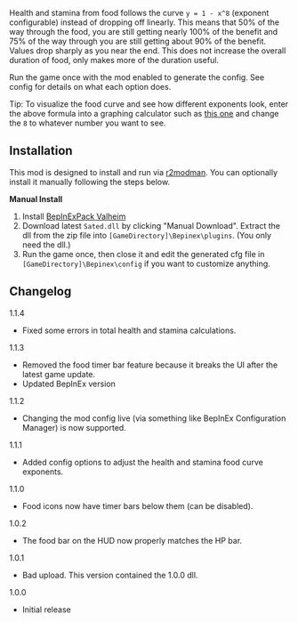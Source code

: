 ﻿Health and stamina from food follows the curve ``y = 1 - x^8`` (exponent configurable) instead of dropping off linearly. This means that 50% of the way through the food, you are still getting nearly 100% of the benefit and 75% of the way through you are still getting about 90% of the benefit. Values drop sharply as you near the end. This does not increase the overall duration of food, only makes more of the duration useful.

Run the game once with the mod enabled to generate the config. See config for details on what each option does.

Tip: To visualize the food curve and see how different exponents look, enter the above formula into a graphing calculator such as [this one](https://www.desmos.com/calculator) and change the ``8`` to whatever number you want to see.

## Installation
This mod is designed to install and run via [r2modman](https://thunderstore.io/package/ebkr/r2modman/). You can optionally install it manually following the steps below.

**Manual Install**
1. Install [BepInExPack Valheim](https://valheim.thunderstore.io/package/denikson/BepInExPack_Valheim/)
2. Download latest ``Sated.dll`` by clicking "Manual Download". Extract the dll from the zip file into ``[GameDirectory]\Bepinex\plugins``. (You only need the dll.)
3. Run the game once, then close it and edit the generated cfg file in ``[GameDirectory]\Bepinex\config`` if you want to customize anything.

## Changelog
1.1.4

* Fixed some errors in total health and stamina calculations.

1.1.3

* Removed the food timer bar feature because it breaks the UI after the latest game update.
* Updated BepInEx version

1.1.2

* Changing the mod config live (via something like BepInEx Configuration Manager) is now supported.

1.1.1

* Added config options to adjust the health and stamina food curve exponents.

1.1.0

* Food icons now have timer bars below them (can be disabled).

1.0.2

* The food bar on the HUD now properly matches the HP bar.

1.0.1

* Bad upload. This version contained the 1.0.0 dll.

1.0.0

* Initial release
